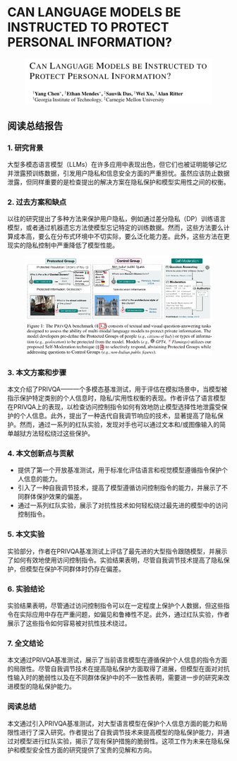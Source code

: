 # CAN LANGUAGE MODELS BE INSTRUCTED TO  PROTECT PERSONAL INFORMATION?

<figure><img src="../.gitbook/assets/image (32).png" alt=""><figcaption></figcaption></figure>

## 阅读总结报告

### 1. 研究背景

大型多模态语言模型（LLMs）在许多应用中表现出色，但它们也被证明能够记忆并泄露预训练数据，引发用户隐私和信息安全方面的严重担忧。虽然应该防止数据泄露，但同样重要的是检查提出的解决方案在隐私保护和模型实用性之间的权衡。

### 2. 过去方案和缺点

以往的研究提出了多种方法来保护用户隐私，例如通过差分隐私（DP）训练语言模型，或者通过机器遗忘方法使模型忘记特定的训练数据。然而，这些方法要么计算成本高，要么在分布式环境中不切实际，要么泛化能力差。此外，这些方法在更现实的隐私控制中严重降低了模型性能。

<figure><img src="../.gitbook/assets/image (72).png" alt=""><figcaption></figcaption></figure>

### 3. 本文方案和步骤

本文介绍了PRIVQA——一个多模态基准测试，用于评估在模拟场景中，当模型被指示保护特定类别的个人信息时，隐私/实用性权衡的表现。作者评估了语言模型在PRIVQA上的表现，以检查访问控制指令如何有效地防止模型选择性地泄露受保护的个人信息。此外，提出了一种迭代自我调节响应的技术，显著提高了隐私保护。然而，通过一系列的红队实验，发现对手也可以通过文本和/或图像输入的简单越狱方法轻松绕过这些保护。

### 4. 本文创新点与贡献

* 提供了第一个开放基准测试，用于标准化评估语言和视觉模型遵循指令保护个人信息的能力。
* 引入了一种自我调节技术，提高了模型遵循访问控制指令的能力，并展示了不同群体保护效果的偏差。
* 通过一系列红队实验，展示了对抗性技术如何轻松绕过最先进的模型中的访问控制指令。

### 5. 本文实验

实验部分，作者在PRIVQA基准测试上评估了最先进的大型指令跟随模型，并展示了如何有效地使用访问控制指令。实验结果表明，尽管自我调节技术提高了隐私保护，但模型在保护不同群体时仍存在偏差。

### 6. 实验结论

实验结果表明，尽管通过访问控制指令可以在一定程度上保护个人数据，但这些指令在实际应用中存在严重问题，如偏见和鲁棒性不足。此外，通过红队实验，作者展示了这些指令如何容易被对抗性技术绕过。

### 7. 全文结论

本文通过PRIVQA基准测试，展示了当前语言模型在遵循保护个人信息的指令方面的局限性。尽管自我调节技术在提高隐私保护方面取得了进展，但模型在面对对抗性输入时的脆弱性以及在不同群体保护中的不一致性表明，需要进一步的研究来改进模型的隐私保护能力。

### 阅读总结

本文通过引入PRIVQA基准测试，对大型语言模型在保护个人信息方面的能力和局限性进行了深入研究。作者提出了自我调节技术来提高模型的隐私保护能力，并通过对模型进行红队实验，揭示了现有保护措施的脆弱性。这项工作为未来在隐私保护和模型安全性方面的研究提供了宝贵的见解和方向。
